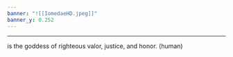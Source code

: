 ```yaml
---
banner: "![[IomedaeHD.jpeg]]"
banner_y: 0.252
---
```

---
is the goddess of righteous valor, justice, and honor. (human)
